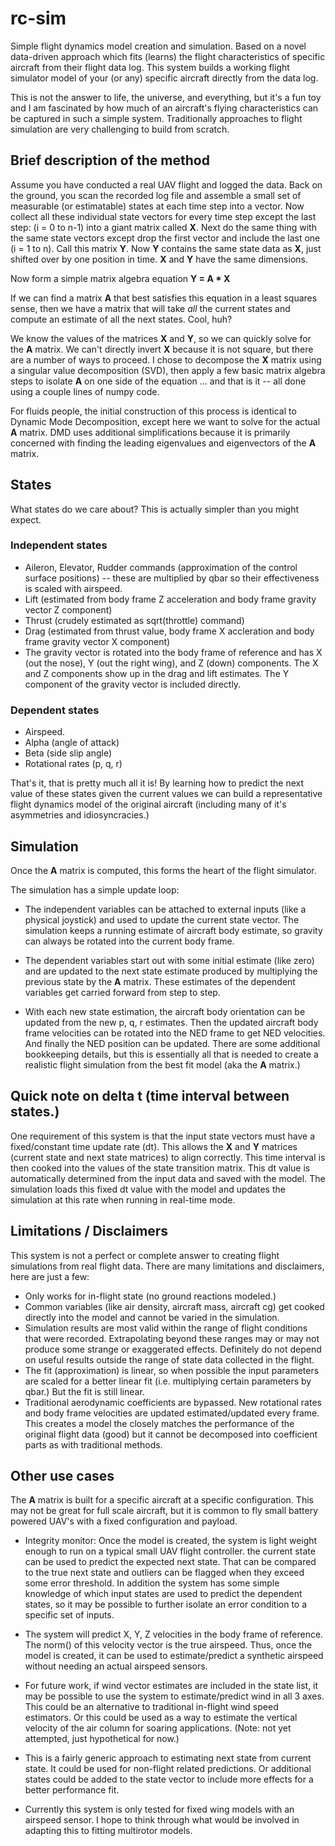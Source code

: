 # rc-sim

Simple flight dynamics model creation and simulation.  Based on a
novel data-driven approach which fits (learns) the flight
characteristics of specific aircraft from their flight data log.  This
system builds a working flight simulator model of your (or any)
specific aircraft directly from the data log.

This is not the answer to life, the universe, and everything, but it's
a fun toy and I am fascinated by how much of an aircraft's flying
characteristics can be captured in such a simple system.
Traditionally approaches to flight simulation are very challenging to
build from scratch.

## Brief description of the method

Assume you have conducted a real UAV flight and logged the data.  Back
on the ground, you scan the recorded log file and assemble a small set
of measurable (or estimatable) states at each time step into a vector.
Now collect all these individual state vectors for every time step
except the last step: (i = 0 to n-1) into a giant matrix called **X**.
Next do the same thing with the same state vectors except drop the
first vector and include the last one (i = 1 to n).  Call this matrix
**Y**.  Now **Y** contains the same state data as **X**, just shifted
over by one position in time.  **X** and **Y** have the same
dimensions.

Now form a simple matrix algebra equation **Y = A * X**

If we can find a matrix **A** that best satisfies this equation in a
least squares sense, then we have a matrix that will take *all* the
current states and compute an estimate of all the next states.  Cool,
huh?

We know the values of the matrices **X** and **Y**, so we can quickly
solve for the **A** matrix.  We can't directly invert **X** because it
is not square, but there are a number of ways to proceed. I chose to
decompose the **X** matrix using a singular value decomposition (SVD),
then apply a few basic matrix algebra steps to isolate **A** on one
side of the equation ... and that is it -- all done using a couple
lines of numpy code.

For fluids people, the initial construction of this process is
identical to Dynamic Mode Decomposition, except here we want to solve
for the actual **A** matrix.  DMD uses additional simplifications
because it is primarily concerned with finding the leading eigenvalues
and eigenvectors of the **A** matrix.

## States

What states do we care about?  This is actually simpler than you might
expect.

### Independent states

* Aileron, Elevator, Rudder commands (approximation of the control
  surface positions) -- these are multiplied by qbar so their
  effectiveness is scaled with airspeed.
* Lift (estimated from body frame Z acceleration and body frame
  gravity vector Z component)
* Thrust (crudely estimated as sqrt(throttle) command)
* Drag (estimated from thrust value, body frame X accleration and body
  frame gravity vector X component)
* The gravity vector is rotated into the body frame of reference and
  has X (out the nose), Y (out the right wing), and Z (down)
  components.  The X and Z components show up in the drag and lift
  estimates.  The Y component of the gravity vector is included
  directly.

### Dependent states

* Airspeed.
* Alpha (angle of attack)
* Beta (side slip angle)
* Rotational rates (p, q, r)

That's it, that is pretty much all it is!  By learning how to predict
the next value of these states given the current values we can build a
representative flight dynamics model of the original aircraft
(including many of it's asymmetries and idiosyncracies.)

## Simulation

Once the **A** matrix is computed, this forms the heart of the flight
simulator.

The simulation has a simple update loop:

* The independent variables can be attached to external inputs (like a
  physical joystick) and used to update the current state vector.  The
  simulation keeps a running estimate of aircraft body estimate, so
  gravity can always be rotated into the current body frame.

* The dependent variables start out with some initial estimate (like
  zero) and are updated to the next state estimate produced by
  multiplying the previous state by the **A** matrix.  These estimates
  of the dependent variables get carried forward from step to step.

* With each new state estimation, the aircraft body orientation can be
  updated from the new p, q, r estimates.  Then the updated aircraft
  body frame velocities can be rotated into the NED frame to get NED
  velocities.  And finally the NED position can be updated.  There are
  some additional bookkeeping details, but this is essentially all
  that is needed to create a realistic flight simulation from the best
  fit model (aka the **A** matrix.)

## Quick note on delta t (time interval between states.)

One requirement of this system is that the input state vectors must
have a fixed/constant time update rate (dt).  This allows the **X**
and **Y** matrices (current state and next state matrices) to align
correctly.  This time interval is then cooked into the values of the
state transition matrix.  This dt value is automatically determined
from the input data and saved with the model.  The simulation loads
this fixed dt value with the model and updates the simulation at this
rate when running in real-time mode.

## Limitations / Disclaimers

This system is not a perfect or complete answer to creating flight
simulations from real flight data.  There are many limitations and
disclaimers, here are just a few:

* Only works for in-flight state (no ground reactions modeled.)
* Common variables (like air density, aircraft mass, aircraft cg) get
  cooked directly into the model and cannot be varied in the
  simulation.
* Simulation results are most valid within the range of flight
  conditions that were recorded.  Extrapolating beyond these ranges
  may or may not produce some strange or exaggerated effects.
  Definitely do not depend on useful results outside the range of
  state data collected in the flight.
* The fit (approximation) is linear, so when possible the input
  parameters are scaled for a better linear fit (i.e. multiplying
  certain parameters by qbar.)  But the fit is still linear.
* Traditional aerodynamic coefficients are bypassed. New rotational
  rates and body frame velocities are updated estimated/updated every
  frame.  This creates a model the closely matches the performance of
  the original flight data (good) but it cannot be decomposed into
  coefficient parts as with traditional methods.

## Other use cases

The **A** matrix is built for a specific aircraft at a specific
configuration.  This may not be great for full scale aircraft, but it
is common to fly small battery powered UAV's with a fixed
configuration and payload.

* Integrity monitor: Once the model is created, the system is light
  weight enough to run on a typical small UAV flight controller.  the
  current state can be used to predict the expected next state.  That
  can be compared to the true next state and outliers can be flagged
  when they exceed some error threshold.  In addition the system has
  some simple knowledge of which input states are used to predict the
  dependent states, so it may be possible to further isolate an error
  condition to a specific set of inputs.

* The system will predict X, Y, Z velocities in the body frame of
  reference.  The norm() of this velocity vector is the true airspeed.
  Thus, once the model is created, it can be used to estimate/predict
  a synthetic airspeed without needing an actual airspeed sensors.

* For future work, if wind vector estimates are included in the state
  list, it may be possible to use the system to estimate/predict wind
  in all 3 axes.  This could be an alternative to traditional
  in-flight wind speed estimators.  Or this could be used as a way to
  estimate the vertical velocity of the air column for soaring
  applications.  (Note: not yet attempted, just hypothetical for now.)

* This is a fairly generic approach to estimating next state from
  current state.  It could be used for non-flight related predictions.
  Or additional states could be added to the state vector to include
  more effects for a better performance fit.

* Currently this system is only tested for fixed wing models with an
  airspeed sensor.  I hope to think through what would be involved in
  adapting this to fitting multirotor models.